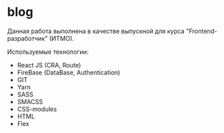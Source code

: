 # blog

Данная работа выполнена в качестве выпускной для курса "Frontend-разработчик" (ИТМО).

Используемые технологии:

- React JS (CRA, Route)
- FireBase (DataBase, Authentication)
- GIT
- Yarn
- SASS
- SMACSS
- CSS-modules
- HTML
- Flex
